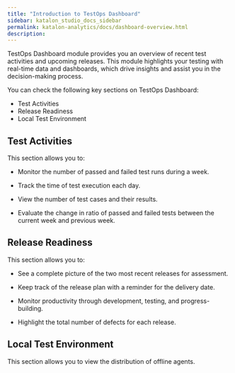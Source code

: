 ```yaml
---
title: "Introduction to TestOps Dashboard"
sidebar: katalon_studio_docs_sidebar
permalink: katalon-analytics/docs/dashboard-overview.html 
description: 
---
```


TestOps Dashboard module provides you an overview of recent test activities and upcoming releases. This module highlights your testing with real-time data and dashboards, which drive insights and assist you in the decision-making process.

You can check the following key sections on TestOps Dashboard:

* Test Activities
* Release Readiness
* Local Test Environment

## Test Activities

This section allows you to:

* Monitor the number of passed and failed test runs during a week.

* Track the time of test execution each day.

* View the number of test cases and their results.

* Evaluate the change in ratio of passed and failed tests between the current week and previous week.

## Release Readiness

This section allows you to:

* See a complete picture of the two most recent releases for assessment.

* Keep track of the release plan with a reminder for the delivery date.

* Monitor productivity through development, testing, and progress-building.

* Highlight the total number of defects for each release.

## Local Test Environment

This section allows you to view the distribution of offline agents.
